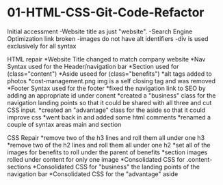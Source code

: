 # 01-HTML-CSS-Git-Code-Refactor

Initial accessment 
-Website title as just "website".
-Search Engine Optimization link broken
-images do not have alt identifiers
-div is used exclusively for all syntax

HTML repair
*Website Title changed to match company website
*Nav Syntax used for the Header/navigation bar
*Section used for (class="content")
*Aside useed for (class="benefits")
*alt tags added to photos
*cost-management.png img is a self closing tag and </img> was removed
*Footer Syntax used for the footer
*fixed the navigation link to SEO by adding an appropriate id under conent
*created a "business" class for the navigation landing points so that it could be shared with all three and cut CSS input.
*created an "advantage" class for the aside so that it could improve css
*went back in and added some html comments
*renamed a couple of syntax areas main and section

CSS Repair
*remove two of the h3 lines and roll them all under one h3
*remove two of the h2 lines and roll them all under one h2
*set all of the images for benefits to roll under the parent of benefits
*section images rolled under content for only one image
*Consolidated CSS for .content-sections
*Consolidated CSS for "business" the landing points of the navigation bar
*Consolidated CSS for the "advantage" aside





